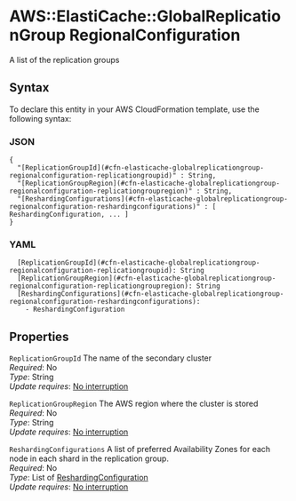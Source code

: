 # AWS::ElastiCache::GlobalReplicationGroup RegionalConfiguration<a name="aws-properties-elasticache-globalreplicationgroup-regionalconfiguration"></a>

A list of the replication groups 

## Syntax<a name="aws-properties-elasticache-globalreplicationgroup-regionalconfiguration-syntax"></a>

To declare this entity in your AWS CloudFormation template, use the following syntax:

### JSON<a name="aws-properties-elasticache-globalreplicationgroup-regionalconfiguration-syntax.json"></a>

```
{
  "[ReplicationGroupId](#cfn-elasticache-globalreplicationgroup-regionalconfiguration-replicationgroupid)" : String,
  "[ReplicationGroupRegion](#cfn-elasticache-globalreplicationgroup-regionalconfiguration-replicationgroupregion)" : String,
  "[ReshardingConfigurations](#cfn-elasticache-globalreplicationgroup-regionalconfiguration-reshardingconfigurations)" : [ ReshardingConfiguration, ... ]
}
```

### YAML<a name="aws-properties-elasticache-globalreplicationgroup-regionalconfiguration-syntax.yaml"></a>

```
  [ReplicationGroupId](#cfn-elasticache-globalreplicationgroup-regionalconfiguration-replicationgroupid): String
  [ReplicationGroupRegion](#cfn-elasticache-globalreplicationgroup-regionalconfiguration-replicationgroupregion): String
  [ReshardingConfigurations](#cfn-elasticache-globalreplicationgroup-regionalconfiguration-reshardingconfigurations): 
    - ReshardingConfiguration
```

## Properties<a name="aws-properties-elasticache-globalreplicationgroup-regionalconfiguration-properties"></a>

`ReplicationGroupId`  <a name="cfn-elasticache-globalreplicationgroup-regionalconfiguration-replicationgroupid"></a>
The name of the secondary cluster  
*Required*: No  
*Type*: String  
*Update requires*: [No interruption](https://docs.aws.amazon.com/AWSCloudFormation/latest/UserGuide/using-cfn-updating-stacks-update-behaviors.html#update-no-interrupt)

`ReplicationGroupRegion`  <a name="cfn-elasticache-globalreplicationgroup-regionalconfiguration-replicationgroupregion"></a>
The AWS region where the cluster is stored  
*Required*: No  
*Type*: String  
*Update requires*: [No interruption](https://docs.aws.amazon.com/AWSCloudFormation/latest/UserGuide/using-cfn-updating-stacks-update-behaviors.html#update-no-interrupt)

`ReshardingConfigurations`  <a name="cfn-elasticache-globalreplicationgroup-regionalconfiguration-reshardingconfigurations"></a>
A list of preferred Availability Zones for each node in each shard in the replication group\.  
*Required*: No  
*Type*: List of [ReshardingConfiguration](aws-properties-elasticache-globalreplicationgroup-reshardingconfiguration.md)  
*Update requires*: [No interruption](https://docs.aws.amazon.com/AWSCloudFormation/latest/UserGuide/using-cfn-updating-stacks-update-behaviors.html#update-no-interrupt)